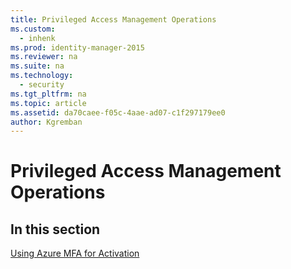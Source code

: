 ```yaml
---
title: Privileged Access Management Operations
ms.custom: 
  - inhenk
ms.prod: identity-manager-2015
ms.reviewer: na
ms.suite: na
ms.technology: 
  - security
ms.tgt_pltfrm: na
ms.topic: article
ms.assetid: da70caee-f05c-4aae-ad07-c1f297179ee0
author: Kgremban
---
```

# Privileged Access Management Operations
## In this section
[Using Azure MFA for Activation](https://technet.microsoft.com/en-US/library/mt517876.aspx)